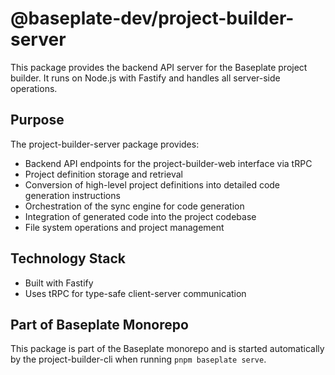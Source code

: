 # @baseplate-dev/project-builder-server

This package provides the backend API server for the Baseplate project builder. It runs on Node.js with Fastify and handles all server-side operations.

## Purpose

The project-builder-server package provides:

- Backend API endpoints for the project-builder-web interface via tRPC
- Project definition storage and retrieval
- Conversion of high-level project definitions into detailed code generation instructions
- Orchestration of the sync engine for code generation
- Integration of generated code into the project codebase
- File system operations and project management

## Technology Stack

- Built with Fastify
- Uses tRPC for type-safe client-server communication

## Part of Baseplate Monorepo

This package is part of the Baseplate monorepo and is started automatically by the project-builder-cli when running `pnpm baseplate serve`.

